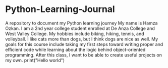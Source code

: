 # Python-Learning-Journal
A repository to document my Python learning journey
My name is Hamza Ozkan. I am a 2nd year college student enrolled at De Anza College and West Valley College. My hobbies include biking, hiking, tennis, and volleyball. I like cats more than dogs, but I think dogs are nice as well.
My goals for this course include taking my first steps toward writing proper and efficient code while learning about the logic behind object-oriented programming. After this class, I want to be able to create useful projects on my own.
print("Hello world")
